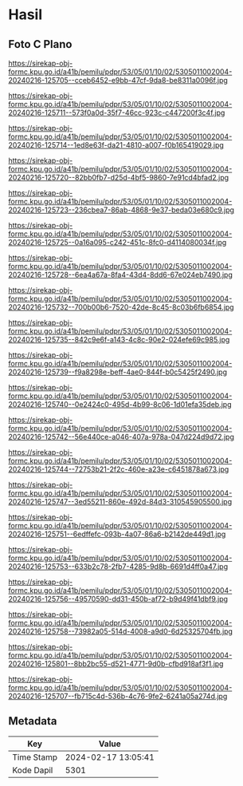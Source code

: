 # Hasil

## Foto C Plano

https://sirekap-obj-formc.kpu.go.id/a41b/pemilu/pdpr/53/05/01/10/02/5305011002004-20240216-125705--cceb6452-e9bb-47cf-9da8-be8311a0096f.jpg

https://sirekap-obj-formc.kpu.go.id/a41b/pemilu/pdpr/53/05/01/10/02/5305011002004-20240216-125711--573f0a0d-35f7-46cc-923c-c447200f3c4f.jpg

https://sirekap-obj-formc.kpu.go.id/a41b/pemilu/pdpr/53/05/01/10/02/5305011002004-20240216-125714--1ed8e63f-da21-4810-a007-f0b165419029.jpg

https://sirekap-obj-formc.kpu.go.id/a41b/pemilu/pdpr/53/05/01/10/02/5305011002004-20240216-125720--82bb0fb7-d25d-4bf5-9860-7e91cd4bfad2.jpg

https://sirekap-obj-formc.kpu.go.id/a41b/pemilu/pdpr/53/05/01/10/02/5305011002004-20240216-125723--236cbea7-86ab-4868-9e37-beda03e680c9.jpg

https://sirekap-obj-formc.kpu.go.id/a41b/pemilu/pdpr/53/05/01/10/02/5305011002004-20240216-125725--0a16a095-c242-451c-8fc0-d4114080034f.jpg

https://sirekap-obj-formc.kpu.go.id/a41b/pemilu/pdpr/53/05/01/10/02/5305011002004-20240216-125728--6ea4a67a-8fa4-43d4-8dd6-67e024eb7490.jpg

https://sirekap-obj-formc.kpu.go.id/a41b/pemilu/pdpr/53/05/01/10/02/5305011002004-20240216-125732--700b00b6-7520-42de-8c45-8c03b6fb6854.jpg

https://sirekap-obj-formc.kpu.go.id/a41b/pemilu/pdpr/53/05/01/10/02/5305011002004-20240216-125735--842c9e6f-a143-4c8c-90e2-024efe69c985.jpg

https://sirekap-obj-formc.kpu.go.id/a41b/pemilu/pdpr/53/05/01/10/02/5305011002004-20240216-125739--f9a8298e-beff-4ae0-844f-b0c5425f2490.jpg

https://sirekap-obj-formc.kpu.go.id/a41b/pemilu/pdpr/53/05/01/10/02/5305011002004-20240216-125740--0e2424c0-495d-4b99-8c06-1d01efa35deb.jpg

https://sirekap-obj-formc.kpu.go.id/a41b/pemilu/pdpr/53/05/01/10/02/5305011002004-20240216-125742--56e440ce-a046-407a-978a-047d224d9d72.jpg

https://sirekap-obj-formc.kpu.go.id/a41b/pemilu/pdpr/53/05/01/10/02/5305011002004-20240216-125744--72753b21-2f2c-460e-a23e-c6451878a673.jpg

https://sirekap-obj-formc.kpu.go.id/a41b/pemilu/pdpr/53/05/01/10/02/5305011002004-20240216-125747--3ed55211-860e-492d-84d3-310545905500.jpg

https://sirekap-obj-formc.kpu.go.id/a41b/pemilu/pdpr/53/05/01/10/02/5305011002004-20240216-125751--6edffefc-093b-4a07-86a6-b2142de449d1.jpg

https://sirekap-obj-formc.kpu.go.id/a41b/pemilu/pdpr/53/05/01/10/02/5305011002004-20240216-125753--633b2c78-2fb7-4285-9d8b-6691d4ff0a47.jpg

https://sirekap-obj-formc.kpu.go.id/a41b/pemilu/pdpr/53/05/01/10/02/5305011002004-20240216-125756--49570590-dd31-450b-af72-b9d49f41dbf9.jpg

https://sirekap-obj-formc.kpu.go.id/a41b/pemilu/pdpr/53/05/01/10/02/5305011002004-20240216-125758--73982a05-514d-4008-a9d0-6d25325704fb.jpg

https://sirekap-obj-formc.kpu.go.id/a41b/pemilu/pdpr/53/05/01/10/02/5305011002004-20240216-125801--8bb2bc55-d521-4771-9d0b-cfbd918af3f1.jpg

https://sirekap-obj-formc.kpu.go.id/a41b/pemilu/pdpr/53/05/01/10/02/5305011002004-20240216-125707--fb715c4d-536b-4c76-9fe2-6241a05a274d.jpg


## Metadata

| Key        | Value               |
| ---------- | ------------------- |
| Time Stamp | 2024-02-17 13:05:41 |
| Kode Dapil | 5301                |



